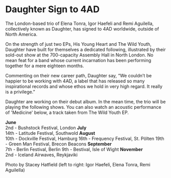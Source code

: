 # Daughter Sign to 4AD

The London-based trio of Elena Tonra, Igor Haefeli and Remi Aguilella, collectively known as Daughter, has signed to 4AD worldwide, outside of North America.

On the strength of just two EPs, His Young Heart and The Wild Youth, Daughter have built for themselves a dedicated following, illustrated by their sold-out show at the 700-capacity Assembly Hall in North London. No mean feat for a band whose current incarnation has been performing together for a mere eighteen months.

Commenting on their new career path, Daughter say, “We couldn’t be happier to be working with 4AD, a label that has released so many inspirational records and whose ethos we hold in very high regard. It really is a privilege.”

Daughter are working on their debut album. In the mean time, the trio will be playing the following shows. You can also watch an acoustic performance of 'Medicine' below, a track taken from The Wild Youth EP.

**June** \
2nd - Bushstock Festival, London
**July** \
14th - Latitude Festival, Southwold
**August** \
10th - Dockville Festival, Hamburg
16th - Frequency Festival, St. Pölten
19th - Green Man Festival, Brecon Beacons
**September** \
7th - Berlin Festival, Berlin
9th - Bestival, Isle of Wight
**November** \
2nd - Iceland Airwaves, Reykjaviki


Photo by Stacey Hatfield (left to right: Igor Haefeli, Elena Tonra, Remi Aguilella)
